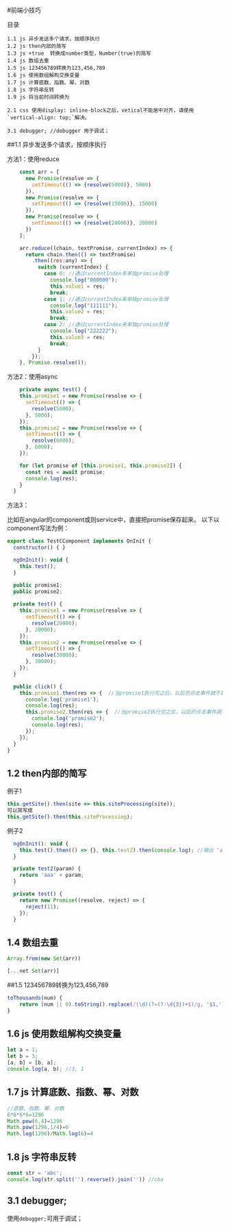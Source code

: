 #前端小技巧

目录

	1.1 js 异步发送多个请求，按顺序执行
	1.2 js then内部的简写
	1.3 js +true  转换成number类型，Number(true)的简写
	1.4 js 数组去重
	1.5 js 123456789转换为123,456,789
	1.6 js 使用数组解构交换变量
	1.7 js 计算底数、指数、幂、对数
	1.8 js 字符串反转
	1.9 js 将当前时间转换为

```
2.1 css 使用display: inline-block之后，vetical不能居中对齐，请使用`vertical-align: top;`解决。
```

```
3.1 debugger; //debugger 用于调试； 
```



##1.1 异步发送多个请求，按顺序执行

方法1：使用reduce

```javascript
	const arr = [
      new Promise(resolve => {
        setTimeout(() => {resolve(5000)}, 5000)
      }),
      new Promise(resolve => {
        setTimeout(() => {resolve(15000)}, 15000)
      }),
      new Promise(resolve => {
        setTimeout(() => {resolve(20000)}, 20000)
      })
    ];

    arr.reduce((chain, textPromise, currentIndex) => {
      return chain.then(() => textPromise)
        .then((res:any) => {
          switch (currentIndex) {
            case 0: //通过currentIndex来单独promise处理
              console.log("000000");
              this.value1 = res;
              break;
            case 1: //通过currentIndex来单独promise处理
              console.log("111111");
              this.value2 = res;
              break;
            case 2: //通过currentIndex来单独promise处理
              console.log("222222");
              this.value3 = res;
              break;
          }
        });
    }, Promise.resolve());
```



方法2：使用async

```javascript
	private async test() {
    this.promise1 = new Promise(resolve => {
      setTimeout(() => {
        resolve(5000);
      }, 5000);
    });
    this.promise2 = new Promise(resolve => {
      setTimeout(() => {
        resolve(6000);
      }, 6000);
    });

    for (let promise of [this.promise1, this.promise2]) {
      const res = await promise;
      console.log(res);
    }
  }
```



方法3：

比如在angular的component或则service中，直接把promise保存起来。
以下以component写法为例：

```javascript
export class TestCComponent implements OnInit {
  constructor() { }

  ngOnInit(): void {
    this.test();
  }

  public promise1;
  public promise2;
  
  private test() {
    this.promise1 = new Promise(resolve => {
      setTimeout(() => {
        resolve(20000);
      }, 20000);
    });
    this.promise2 = new Promise(resolve => {
      setTimeout(() => {
        resolve(30000);
      }, 30000);
    });
  }

  public click() {
    this.promise1.then(res => {  //当promise1执行完之后，以后的点击事件就不需要等待20秒
      console.log('promise1');
      console.log(res);
      this.promise2.then(res => {  //当promise2执行完之后，以后的点击事件就不需要等待30秒
        console.log('promise2');
        console.log(res);
      });
    });
  }
}
```



## 1.2 then内部的简写

例子1

```javascript
this.getSite().then(site => this.siteProcessing(site));
可以简写成
this.getSite().then(this.siteProcessing);
```

例子2

```javascript
  ngOnInit(): void {
    this.test().then(() => {}, this.test2).then(console.log); //输出 "aaa11", catch里面return也会返回到下一个then
  }

  private test2(param) {
    return 'aaa' + param;
  }

  private test() {
    return new Promise((resolve, reject) => {
      reject(11);
    });
  }
```



## 1.4 数组去重

```javascript
Array.from(new Set(arr))
```

```javascript
[...net Set(arr)]
```



##1.5 123456789转换为123,456,789

```javascript
toThousands(num) {
	return (num || 0).toString().replace(/(\d)(?=(?:\d{3})+$)/g, '$1,');
}
```





## 1.6 js 使用数组解构交换变量

```javascript
let a = 1;
let b = 3;
[a, b] = [b, a];
console.log(a, b); //3, 1
```



## 1.7 js 计算底数、指数、幂、对数

```javascript
//底数、指数、幂、对数
6*6*6*6=1296
Math.pow(6,4)=1296
Math.pow(1296,1/4)=6
Math.log(1296)/Math.log(6)=4
```



## 1.8 js 字符串反转

```javascript
const str = 'abc';
console.log(str.split('').reverse().join('')) //cba
```



## 3.1 debugger;

使用`debugger;`可用于调试； 
